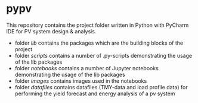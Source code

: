# pypv
This repository contains the project folder written in Python with PyCharm IDE for PV system design & analysis.

* folder *lib* contains the packages which are the building blocks of the project
* folder *scripts* contains a number of .py-scripts demonstrating the usage of the lib packages
* folder *notebooks* contains a number of Jupyter notebooks demonstrating the usage of the lib packages
* folder *images* contains images used in the notebooks
* folder *datafiles* contains datafiles (TMY-data and load profile data) for performing the yield forecast and energy analysis of a pv system
